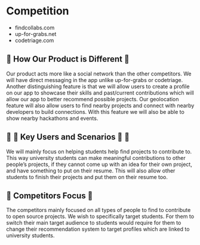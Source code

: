 ﻿# Competition

- findcollabs.com
- up-for-grabs.net
- codetriage.com

## :blue_book: How Our Product is Different :blue_book:

Our product acts more like a social network than the other competitors. We will have direct messaging in the app unlike up-for-grabs or codetriage. Another distinguishing feature is that we will allow users to create a profile on our app to showcase their skills and past/current contributions which will allow our app to better recommend possible projects. Our geolocation feature will also allow users to find nearby projects and connect with nearby developers to build connections. With this feature we will also be able to show nearby hackathons and events.

## :boy: :key: Key Users and Scenarios :boy: :key:
We will mainly focus on helping students help find projects to contribute to. This way university students can make meaningful contributions to other people’s projects, if they cannot come up with an idea for their own project, and have something to put on their resume. This will also allow other students to finish their projects and put them on their resume too.
## :mag_right: Competitors Focus :mag_right:
The competitors mainly focused on all types of people to find to contribute to open source projects. We wish to specifically target students. For them to switch their main target audience to students would require for them to change their recommendation system to target profiles which are linked to university students.
